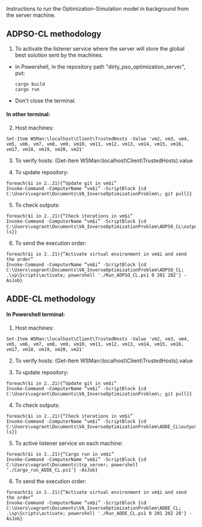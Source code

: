 Instructions to run the Optimization-Simulation model in background from the server machine.

## ADPSO-CL methodology

1. To activate the listener service where the server will store the global best solution sent by the machines.
* In Powershell, in the repository path "dirty_pso_optimization_server", put:
  ```
  cargo build
  cargo run
  ```
* Don't close the terminal.

#### In other terminal:

2. Host machines:
```
Set-Item WSMan:\localhost\Client\TrustedHosts -Value 'vm2, vm3, vm4, vm5, vm6, vm7, vm8, vm9, vm10, vm11, vm12, vm13, vm14, vm15, vm16, vm17, vm18, vm19, vm20, vm21'
```

3. To verify hosts:
(Get-Item WSMan:\localhost\Client\TrustedHosts).value

4. To update repository:
```
foreach($i in 2..21){“Update git in vm$i”
Invoke-Command -ComputerName “vm$i” -ScriptBlock {cd C:\Users\vagrant\Documents\VA_InverseOptimizationProblem\; git pull}}
```

5. To check outputs:
```
foreach($i in 2..21){“Check iterations in vm$i”
Invoke-Command -ComputerName “vm$i” -ScriptBlock {cd C:\Users\vagrant\Documents\VA_InverseOptimizationProblem\ADPSO_CL\output; ls}}
```

6. To send the execution order:
```
foreach($i in 2..21){“Activate virtual environment in vm$i and send the order”
Invoke-Command -ComputerName “vm$i” -ScriptBlock {cd C:\Users\vagrant\Documents\VA_InverseOptimizationProblem\ADPSO_CL; .\sp\Scripts\activate; powershell './Run_ADPSO_CL.ps1 0 201 202'} -AsJob}
```

## ADDE-CL methodology

#### In Powershell terminal:

1. Host machines:
```
Set-Item WSMan:\localhost\Client\TrustedHosts -Value 'vm2, vm3, vm4, vm5, vm6, vm7, vm8, vm9, vm10, vm11, vm12, vm13, vm14, vm15, vm16, vm17, vm18, vm19, vm20, vm21'
```

2. To verify hosts:
(Get-Item WSMan:\localhost\Client\TrustedHosts).value

3. To update repository:
```
foreach($i in 2..21){“Update git in vm$i”
Invoke-Command -ComputerName “vm$i” -ScriptBlock {cd C:\Users\vagrant\Documents\VA_InverseOptimizationProblem\; git pull}}
```

4. To check outputs:
```
foreach($i in 2..21){“Check iterations in vm$i”
Invoke-Command -ComputerName “vm$i” -ScriptBlock {cd C:\Users\vagrant\Documents\VA_InverseOptimizationProblem\ADDE_CL\output; ls}}
```

5. To active listener service on each machine:
```
foreach($i in 2..21){“Cargo run in vm$i”
Invoke-Command -ComputerName “vm$i” -ScriptBlock {cd C:\Users\vagrant\Documents\tcp_server; powershell ‘./Cargo_run_ADDE_CL.ps1’} -AsJob}
```

6. To send the execution order:
```
foreach($i in 2..21){“Activate virtual environment in vm$i and send the order”
Invoke-Command -ComputerName “vm$i” -ScriptBlock {cd C:\Users\vagrant\Documents\VA_InverseOptimizationProblem\ADDE_CL; .\sp\Scripts\activate; powershell './Run_ADDE_CL.ps1 0 201 202 20'} -AsJob}
```
